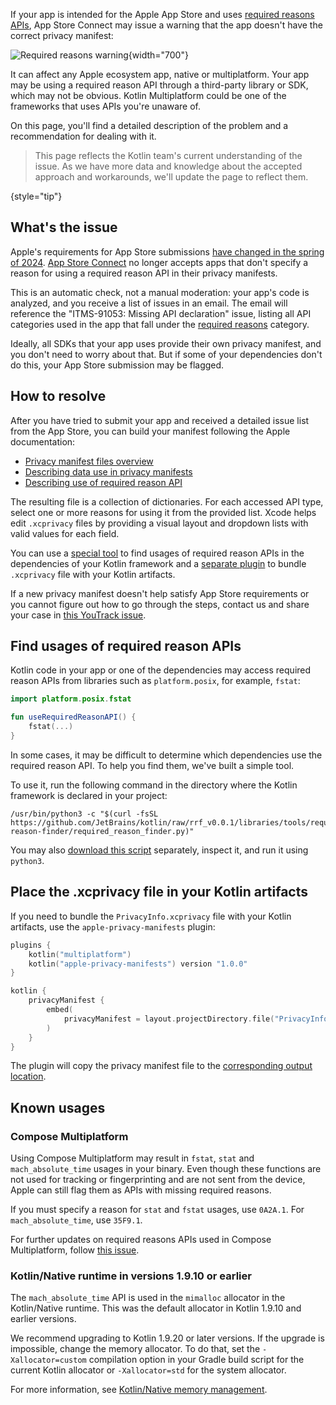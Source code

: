 [//]: # (title: Privacy manifest for iOS apps)

If your app is intended for the Apple App Store and uses [required reasons APIs](https://developer.apple.com/documentation/bundleresources/privacy_manifest_files/describing_use_of_required_reason_api),
App Store Connect may issue a warning that the app doesn't have the correct privacy manifest:

![Required reasons warning](app-store-required-reasons-warning.png){width="700"}

It can affect any Apple ecosystem app, native or multiplatform. Your app may be using a required reason API through a
third-party library or SDK, which may not be obvious. Kotlin Multiplatform could be one of the frameworks that uses APIs
you're unaware of.

On this page, you'll find a detailed description of the problem and a recommendation for dealing with it.

> This page reflects the Kotlin team's current understanding of the issue.
> As we have more data and knowledge about the accepted approach and workarounds, we'll update the page to reflect them.
>
{style="tip"}

## What's the issue

Apple's requirements for App Store submissions [have changed in the spring of 2024](https://developer.apple.com/news/?id=r1henawx).
[App Store Connect](https://appstoreconnect.apple.com) no longer accepts apps that don't specify a reason for using a required
reason API in their privacy manifests.

This is an automatic check, not a manual moderation: your app's code is analyzed, and you receive a list of issues in an
email. The email will reference the "ITMS-91053: Missing API declaration" issue, listing all API categories used in the
app that fall under the [required reasons](https://developer.apple.com/documentation/bundleresources/privacy_manifest_files/describing_use_of_required_reason_api)
category.

Ideally, all SDKs that your app uses provide their own privacy manifest, and you don't need to worry about that.
But if some of your dependencies don't do this, your App Store submission may be flagged.

## How to resolve

After you have tried to submit your app and received a detailed issue list from the App Store, you can build your manifest
following the Apple documentation:

* [Privacy manifest files overview](https://developer.apple.com/documentation/bundleresources/privacy_manifest_files)
* [Describing data use in privacy manifests](https://developer.apple.com/documentation/bundleresources/privacy_manifest_files/describing_data_use_in_privacy_manifests)
* [Describing use of required reason API](https://developer.apple.com/documentation/bundleresources/privacy_manifest_files/describing_use_of_required_reason_api)

The resulting file is a collection of dictionaries. For each accessed API type, select one or more reasons for using it
from the provided list. Xcode helps edit `.xcprivacy` files by providing a visual layout and dropdown lists with
valid values for each field.

You can use a [special tool](#find-usages-of-required-reason-apis) to find usages of required reason APIs in the dependencies
of your Kotlin framework and a [separate plugin](#place-the-xcprivacy-file-in-your-kotlin-artifacts) to bundle
`.xcprivacy` file with your Kotlin artifacts.

If a new privacy manifest doesn't help satisfy App Store requirements or you cannot figure out how to go through the steps,
contact us and share your case in [this YouTrack issue](https://youtrack.jetbrains.com/issue/KT-67603).

## Find usages of required reason APIs

Kotlin code in your app or one of the dependencies may access required reason APIs from libraries such as `platform.posix`,
for example, `fstat`:

```kotlin
import platform.posix.fstat

fun useRequiredReasonAPI() {
    fstat(...)
}
```

In some cases, it may be difficult to determine which dependencies use the required reason API.
To help you find them, we've built a simple tool.

To use it, run the following command in the directory where the Kotlin framework is declared in your project:

```shell
/usr/bin/python3 -c "$(curl -fsSL https://github.com/JetBrains/kotlin/raw/rrf_v0.0.1/libraries/tools/required-reason-finder/required_reason_finder.py)"
```

You may also [download this script](https://github.com/JetBrains/kotlin/blob/rrf_v0.0.1/libraries/tools/required-reason-finder/required_reason_finder.py)
separately, inspect it, and run it using `python3`.

## Place the .xcprivacy file in your Kotlin artifacts

If you need to bundle the `PrivacyInfo.xcprivacy` file with your Kotlin artifacts, use the `apple-privacy-manifests` plugin:

```kotlin
plugins {
    kotlin("multiplatform")
    kotlin("apple-privacy-manifests") version "1.0.0"
}

kotlin {
    privacyManifest {
        embed(
            privacyManifest = layout.projectDirectory.file("PrivacyInfo.xcprivacy").asFile,
        )
    }
}
```

The plugin will copy the privacy manifest file to the [corresponding output location](https://developer.apple.com/documentation/bundleresources/privacy_manifest_files/adding_a_privacy_manifest_to_your_app_or_third-party_sdk?language=objc).

## Known usages

### Compose Multiplatform

Using Compose Multiplatform may result in `fstat`, `stat` and `mach_absolute_time` usages in your binary.
Even though these functions are not used for tracking or fingerprinting and are not sent from the device, Apple can still
flag them as APIs with missing required reasons. 

If you must specify a reason for `stat` and `fstat` usages, use `0A2A.1`. For `mach_absolute_time`, use `35F9.1`.

For further updates on required reasons APIs used in Compose Multiplatform, follow [this issue](https://github.com/JetBrains/compose-multiplatform/issues/4738).

### Kotlin/Native runtime in versions 1.9.10 or earlier

The `mach_absolute_time` API is used in the `mimalloc` allocator in the Kotlin/Native runtime. This was the default
allocator in Kotlin 1.9.10 and earlier versions.

We recommend upgrading to Kotlin 1.9.20 or later versions. If the upgrade is impossible, change the memory allocator.
To do that, set the `-Xallocator=custom` compilation option in your Gradle build script for the current Kotlin allocator
or `-Xallocator=std` for the system allocator.

For more information, see [Kotlin/Native memory management](native-memory-manager.md).
